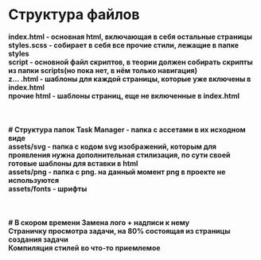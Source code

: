 # Структура файлов
<strong>
index.html - основная html, включающая в себя остальные страницы<br>
styles.scss - собирает в себя все прочие стили, лежащие в папке styles<br>
script - основной файл скриптов, в теории должен собирать скрипты из папки scripts(но пока нет, в нём только навигация)<br>
z... .html - шаблоны для каждой страницы, которые уже включены в index.html<br>
прочие html - шаблоны страниц, еще не включенные в index.html<br>
<br>
<br>
<br>
# Структура папок
<strong>
Task Manager - папка с ассетами в их исходном виде<br>
assets/svg - папка с кодом svg изображений, которым для проявления нужна дополнительная стилизация, по сути своей готовые шаблоны для вставки в html<br>
assets/png - папка с png. на данный момент png в проекте не используются<br>
assets/fonts - шрифты<br>
<br>
<br>
<br>
# В скором времени
<strong>
Замена лого + надписи к нему<br>
Страничку просмотра задачи, на 80% состоящая из страницы создания задачи<br>
Компиляция стилей во что-то приемлемое<br>